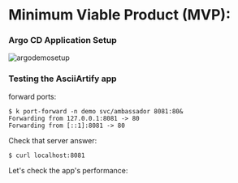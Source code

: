 # Minimum Viable Product (MVP):

### Argo CD Application Setup

![argodemosetup](https://github.com/mykolapryvalov/AsciiArtify/blob/main/doc/img/argodemosetup.gif)

### Testing the AsciiArtify app

forward ports: 

    $ k port-forward -n demo svc/ambassador 8081:80&
    Forwarding from 127.0.0.1:8081 -> 80
    Forwarding from [::1]:8081 -> 80

Check that server answer:

    $ curl localhost:8081
 
Let's check the app's performance:







